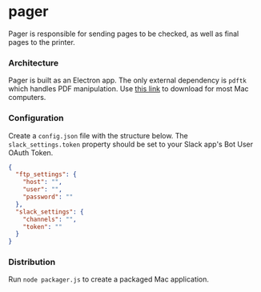 # pager

Pager is responsible for sending pages to be checked, as well as final pages to the printer.

### Architecture

Pager is built as an Electron app. The only external dependency is
`pdftk` which handles PDF manipulation. Use [this link](https://www.pdflabs.com/tools/pdftk-the-pdf-toolkit/pdftk_server-2.02-mac_osx-10.11-setup.pkg) to download for most Mac computers.

### Configuration

Create a `config.json` file with the structure below. The
`slack_settings.token` property should be set to your Slack app's Bot User OAuth Token.

```json
{
  "ftp_settings": {
    "host": "",
    "user": "",
    "password": ""
  },
  "slack_settings": {
    "channels": "",
    "token": ""
  }
}

```

### Distribution

Run `node packager.js` to create a packaged Mac application.
